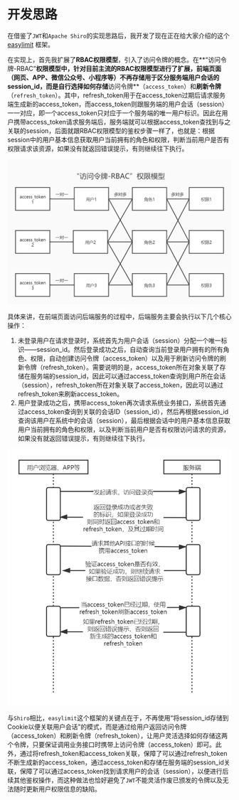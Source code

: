 # 开发思路 #

在借鉴了`JWT`和`Apache Shiro`的实现思路后，我开发了现在正在给大家介绍的这个 [easylimit](https://github.com/zifangsky/easylimit) 框架。

在实现上，首先我扩展了**RBAC权限模型**，引入了访问令牌的概念。在**“访问令牌-RBAC”**权限模型中，针对目前主流的RBAC权限模型进行了扩展，前端页面（网页、APP、微信公众号、小程序等）不再存储用于区分服务端用户会话的session_id，而是自行选择如何存储**访问令牌**（`access_token`）和**刷新令牌**（`refresh_token`）。其中，refresh_token用于在access_token过期后请求服务端生成新的access_token，而access_token则跟服务端的用户会话（session）一一对应，即一个access_token只对应于一个服务端的唯一用户标识。因此在用户携带access_token请求服务端后，服务端就可以根据access_token查找到与之关联的session，后面就跟RBAC权限模型的鉴权步骤一样了，也就是：根据session中的用户基本信息获取用户当前拥有的角色和权限，判断当前用户是否有权限请求该资源，如果没有就返回错误提示，有则继续往下执行。

![“访问令牌-RBAC”权限模型](images/访问令牌-RBAC权限模型.jpg)

具体来讲，在前端页面访问后端服务的过程中，后端服务主要会执行以下几个核心操作：

1. 未登录用户在请求登录时，系统首先为用户会话（session）分配一个唯一标识——session_id。然后登录成功之后，自动查询当前登录用户拥有的所有角色、权限，自动创建访问令牌（access_token）以及用于刷新访问令牌的刷新令牌（refresh_token）。需要说明的是，access_token所在对象关联了存储在服务端的session_id，因此可以通过access_token查询到用户所在会话（session），refresh_token所在对象关联了access_token，因此可以通过refresh_token来刷新access_token。
2. 用户登录成功之后，携带access_token再次请求系统业务接口，系统首先通过access_token查询到关联的会话ID（session_id），然后再根据session_id查询该用户在系统中的会话（session），最后根据会话中的用户基本信息获取用户当前拥有的角色和权限，以及判断当前用户是否有权限访问请求的资源，如果没有就返回错误提示，有则继续往下执行。

![核心流程时序图](images/核心流程时序图.jpg)

与`Shiro`相比，`easylimit`这个框架的关键点在于，不再使用“将session_id存储到Cookie以便关联用户会话”的模式，而是通过给用户返回访问令牌（access_token）和刷新令牌（refresh_token），让用户灵活选择如何存储这两个令牌，只要保证调用业务接口时携带上访问令牌（access_token）即可。此外，通过将refresh_token和access_token关联，保障了可以通过refresh_token不断生成新的access_token，通过access_token和存储在服务端的session_id关联，保障了可以通过access_token找到请求用户的会话（session），以便进行后续其他鉴权操作，而这种做法也恰好避免了`JWT`不能灵活作废已颁发的令牌以及无法随时更新用户权限信息的缺陷。